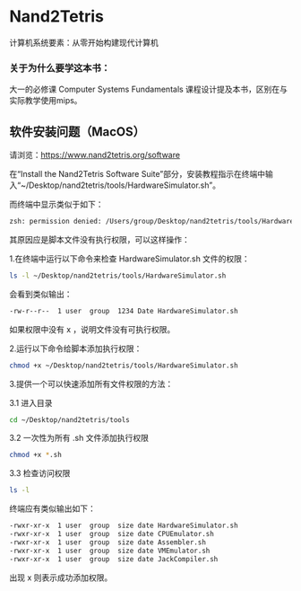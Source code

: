 # Nand2Tetris
计算机系统要素：从零开始构建现代计算机
### 关于为什么要学这本书：
大一的必修课 Computer Systems Fundamentals 课程设计提及本书，区别在与实际教学使用mips。


## 软件安装问题（MacOS）
请浏览：https://www.nand2tetris.org/software 

在“Install the Nand2Tetris Software Suite”部分，安装教程指示在终端中输入“~/Desktop/nand2tetris/tools/HardwareSimulator.sh”。

而终端中显示类似于如下：
```bash
zsh: permission denied: /Users/group/Desktop/nand2tetris/tools/HardwareSimulator.sh
```
其原因应是脚本文件没有执行权限，可以这样操作：

1.在终端中运行以下命令来检查 HardwareSimulator.sh 文件的权限：
```bash
ls -l ~/Desktop/nand2tetris/tools/HardwareSimulator.sh
```
会看到类似输出：
```bash
-rw-r--r--  1 user  group  1234 Date HardwareSimulator.sh
```
如果权限中没有 x ，说明文件没有可执行权限。

2.运行以下命令给脚本添加执行权限：
```bash
chmod +x ~/Desktop/nand2tetris/tools/HardwareSimulator.sh
```

3.提供一个可以快速添加所有文件权限的方法：

3.1 进入目录
```bash
cd ~/Desktop/nand2tetris/tools
```
3.2 一次性为所有 .sh 文件添加执行权限
```bash
chmod +x *.sh
```
3.3 检查访问权限
```bash
ls -l
```
终端应有类似输出如下：
```bash
-rwxr-xr-x  1 user  group  size date HardwareSimulator.sh
-rwxr-xr-x  1 user  group  size date CPUEmulator.sh
-rwxr-xr-x  1 user  group  size date Assembler.sh
-rwxr-xr-x  1 user  group  size date VMEmulator.sh
-rwxr-xr-x  1 user  group  size date JackCompiler.sh
```
出现 x 则表示成功添加权限。
